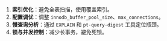 1. **索引优化**：避免全表扫描，使用覆盖索引。
2. **配置调优**：调整 `innodb_buffer_pool_size`、`max_connections`。
3. **慢查询分析**：通过 `EXPLAIN` 和 `pt-query-digest` 工具定位瓶颈。
4. **锁与并发控制**：减少长事务，避免死锁。